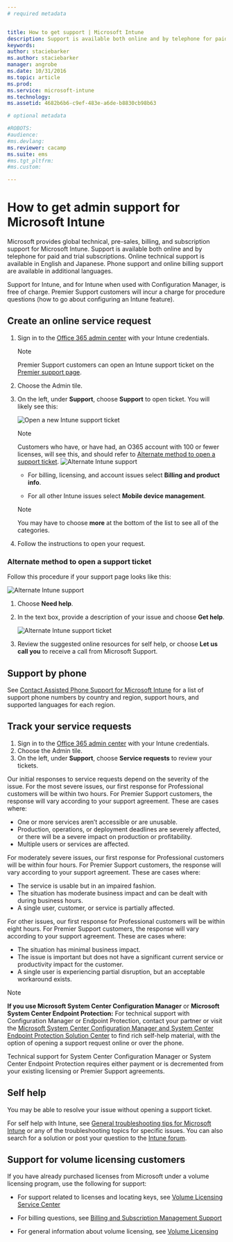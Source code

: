```yaml
---
# required metadata


title: How to get support | Microsoft Intune
description: Support is available both online and by telephone for paid and trial subscriptions.
keywords:
author: staciebarkerms.author: staciebarker
manager: angrobe
ms.date: 10/31/2016
ms.topic: article
ms.prod:
ms.service: microsoft-intune
ms.technology:
ms.assetid: 4682b6b6-c9ef-483e-a6de-b8830cb98b63

# optional metadata

#ROBOTS:
#audience:
#ms.devlang:
ms.reviewer: cacamp
ms.suite: ems
#ms.tgt_pltfrm:
#ms.custom:

---
```


# How to get admin support for Microsoft Intune

Microsoft provides global technical, pre-sales, billing, and subscription support for Microsoft Intune. Support is available both online and by telephone for paid and trial subscriptions. Online technical support is available in English and Japanese. Phone support and online billing support are available in additional languages.

Support for Intune, and for Intune when used with Configuration Manager, is free of charge. Premier Support customers will incur a charge for procedure questions (how to go about configuring an Intune feature).

## Create an online service request

1.  Sign in to the [Office 365 admin center](https://portal.office.com) with your Intune credentials. 
	>[!NOTE]
	>
	>Premier Support customers can open an Intune support ticket on the [Premier support page](https://support.microsoft.com/en-us/premier/contacts).

2.  Choose the Admin tile.
3.  On the left, under **Support**, choose **Support** to open  ticket. You will likely see this:

	![Open a new Intune support ticket](../media/suport-open-ticket.png)

	>[!NOTE]
	>
	>  Customers who have, or have had, an O365 account with 100 or fewer licenses, will see this, and should refer to [Alternate method to open a support ticket](#alternate-method-to-open-a-support-ticket).
	> ![Alternate Intune support](../media/alternate-support-ui.png)

    -   For billing, licensing, and account issues select **Billing and product info**.

    -   For all other Intune issues select **Mobile device management**.

    > [!NOTE]
    > You may have to choose **more** at the bottom of the list to see all of the categories.

3.  Follow the instructions to open your request. 

### Alternate method to open a support ticket

Follow this procedure if your support page looks like this:

![Alternate Intune support](../media/alternate-support-ui.png)


1. Choose **Need help**.
2. In the text box, provide a description of your issue and choose **Get help**.

	![Alternate Intune support ticket](../media/support-need-help.png)

3. Review the suggested online resources for self help, or choose **Let us call you** to receive a call from Microsoft Support.

## Support by phone
See [Contact Assisted Phone Support for Microsoft Intune](contact-assisted-phone-support-for-microsoft-intune.md) for a list of support phone numbers by country and region, support hours, and supported languages for each region.

## Track your service requests
1.  Sign in to the [Office 365 admin center](https://portal.office.com) with your Intune credentials. 
2.  Choose the Admin tile.
3.  On the left, under **Support**, choose **Service requests** to review your tickets. 

Our initial responses to service requests depend on the severity of the issue. For the most severe issues, our first response for Professional customers will be within two hours. For Premier Support customers, the response will vary according to your support agreement. These are cases where:

- One or more services aren’t accessible or are unusable. 
- Production, operations, or deployment deadlines are severely affected, or there will be a severe impact on production or profitability. 
- Multiple users or services are affected.

For moderately severe issues, our first response for Professional customers will be within four hours. For Premier Support customers, the response will vary according to your support agreement.  These are cases where:

- The service is usable but in an impaired fashion. 
- The situation has moderate business impact and can be dealt with during business hours. 
- A single user, customer, or service is partially affected.

For other issues, our first response for Professional customers will be within eight hours. For Premier Support customers, the response will vary according to your support agreement.  These are cases where:

- The situation has minimal business impact. 
- The issue is important but does not have a significant current service or productivity impact for the customer. 
- A single user is experiencing partial disruption, but an acceptable workaround exists.

> [!NOTE]
> **If you use Microsoft System Center Configuration Manager** or **Microsoft System Center Endpoint Protection:** For technical support with Configuration Manager or Endpoint Protection, contact your partner or visit the [Microsoft System Center Configuration Manager and System Center Endpoint Protection Solution Center](http://www.microsoft.com/en-us/server-cloud/products/system-center-2012-r2/resources.aspx) to find rich self-help material, with the option of opening a support request online or over the phone.
>
> Technical support for System Center Configuration Manager or System Center Endpoint Protection requires either payment or is decremented from your existing licensing or Premier Support agreements.

## Self help

You may be able to resolve your issue without opening a support ticket.

For self help with Intune, see [General troubleshooting tips for Microsoft Intune](general-troubleshooting-tips-for-microsoft-intune.md) or any of the troubleshooting topics for specific issues. You can also search for a solution or post your question to the [Intune forum](https://social.technet.microsoft.com/Forums/en-US/home?forum=microsoftintuneprod). 

## Support for volume licensing customers
If you have already purchased licenses from Microsoft under a volume licensing program, use the following for support:

-   For support related to licenses and locating keys, see [Volume Licensing Service Center](http://go.microsoft.com/fwlink/p/?LinkID=282016)

-   For billing questions, see [Billing and Subscription Management Support](http://support.microsoft.com/oas/default.aspx?prid=15371)

-   For general information about volume licensing, see [Volume Licensing](http://go.microsoft.com/fwlink/p/?LinkID=282015)
